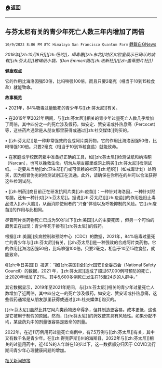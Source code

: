 ###  [:house:返回](README.md)
---


## 与芬太尼有关的青少年死亡人数三年内增加了两倍
`10/9/2023 8:06 PM UTC Himalaya San Francisco Quantum Farm` [轉載自GNews](https://gnews.org/articles/1809995)

*2019年[[zh:10月8日]][[zh:纽约]]，缉毒署[[zh:东北]]地区实验室展示已确认的装有[[zh:芬太尼]]玻璃纸小袋。(Don Emmert摄/[[zh:法新社]]/[[zh:盖蒂图片社]]）*

**健康观点**

它的作用比海洛因强50倍，比吗啡强100倍，而且只要2毫克（相当于10到15粒食盐）就能致命。

**故事概览**

 •  2021年，84%吸毒过量致死的青少年与[[zh:芬太尼]]有关。

 •  在2019年至2021年期间，与[[zh:芬太尼]]相关的青少年过量死亡人数几乎增加了两倍，其中四分之一的死亡涉及假药，如安定、赞安诺或扑热息痛（Percocet）等，这些药片通常是从朋友那里获得或通过[[zh:社交媒体]]购买的。

 •  [[zh:芬太尼]]是一种非常强效的合成阿片类药物。它的作用比海洛因强50倍，比吗啡强100倍。只要2毫克（相当于10到15粒食盐）就能致命。

 •  在家庭或学校医药箱中准备好正确的工具，如[[zh:芬太尼]]检测试纸和纳洛酮（Narcan），也可以挽救生命。切勿从朋友那里或网上购买[[zh:芬太尼]]检测试纸。一定要从当地[[zh:卫生部]]门或可信赖的社区[[zh:组织]]（如戒毒计划）处购买，因为假冒伪劣的检测试剂正在流通。此外，请确保在你所在的州可以合法获得这些检测试剂。

 •  [[zh:制药]]商目前正在研发抗阿片类[[zh:疫苗]]：一种针对海洛因，一种针对羟考酮，还有一种针对[[zh:芬太尼]]。据说[[zh:芬太尼]][[zh:疫苗]]的作用是阻止毒品进入[[zh:大脑]]，从而消除使用者的“兴奋”体验以及呼吸抑制的风险。它[[zh:疫苗]]的作用与此相同。

尽管阿片类药物死亡已成为50岁以下[[zh:美国]]人的主要死因 ，但另一个可怕的趋势正在出现：青少年死于掺有[[zh:芬太尼]]的假药。

根据[[zh:美国]]疾病控制和预防中心（CDC）的数据，2021年，84%吸毒过量死亡的青少年与[[zh:芬太尼]]有关，[[zh:芬太尼]]是一种强效的合成阿片类药物。它的作用比海洛因强50倍，比吗啡强100倍。只要2毫克，相当于10至15粒食盐，就能致命。

《[[zh:今日美国]]》报道：“据[[zh:美国]]全[[zh:国安]]全委员会（National Safety Council）的数据，2021 年，[[zh:芬太尼]]造成了超过67,000例可预防的死亡，比2020年增加了21%。其中5,600多例死亡发生在15至24岁的人群中。”

其它数据显示，2019年至2021年期间，与[[zh:芬太尼]]相关的青少年过量死亡人数增加了近两倍，其中四分之一的死亡涉及假药，如安定、赞安诺或扑热息痛，这些假药通常是从朋友那里获得或通过[[zh:社交媒体]]购买的。

[[zh:芬太尼]]虽然比其它阿片类药物致命得多，但其制造更容易，成本更低，这也是它被用于制假的原因。然而，[[zh:芬太尼]]的药效使其具有风险性。如果分配不均，某些药丸中的剂量很容易是致命的剂量。

2022年，在近11万例用药过量死亡病例中，有7.5万例与[[zh:芬太尼]]有关，其中又有数千名是青少年。在[[zh:得克萨斯]]州的海斯县，2022年与[[zh:芬太尼]]相关的过量用药中，近40%的人年龄在18岁以下，这一数据部分归因于 COVID流行期间青少年心理健康问题的增加。


[相关新闻链接](https://www.theepochtimes.com/health/fentanyl-related-teen-deaths-triple-in-3-years-5505214)
